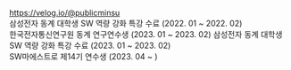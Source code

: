 https://velog.io/@publicminsu <br/>
삼성전자 동계 대학생 SW 역량 강화 특강 수료 (2022. 01 ~ 2022. 02) <br/>
한국전자통신연구원 동계 연구연수생 (2023. 01 ~ 2023. 02)
삼성전자 동계 대학생 SW 역량 강화 특강 수료 (2023. 01 ~ 2023. 02) <br/>
SW마에스트로 제14기 연수생 (2023. 04 ~ )

